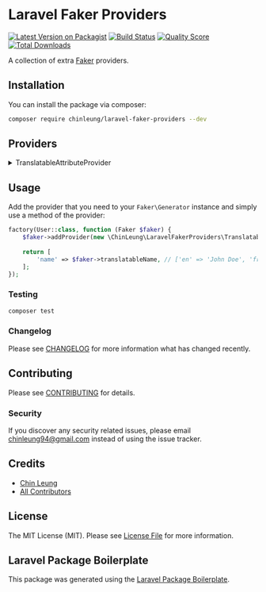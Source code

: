 # Laravel Faker Providers

[![Latest Version on Packagist](https://img.shields.io/packagist/v/chinleung/laravel-faker-providers.svg?style=flat-square)](https://packagist.org/packages/chinleung/laravel-faker-providers)
[![Build Status](https://img.shields.io/travis/chinleung/laravel-faker-providers/master.svg?style=flat-square)](https://travis-ci.org/chinleung/laravel-faker-providers)
[![Quality Score](https://img.shields.io/scrutinizer/g/chinleung/laravel-faker-providers.svg?style=flat-square)](https://scrutinizer-ci.com/g/chinleung/laravel-faker-providers)
[![Total Downloads](https://img.shields.io/packagist/dt/chinleung/laravel-faker-providers.svg?style=flat-square)](https://packagist.org/packages/chinleung/laravel-faker-providers)

A collection of extra [Faker](https://github.com/fzaninotto/Faker) providers.

## Installation

You can install the package via composer:

```bash
composer require chinleung/laravel-faker-providers --dev
```

## Providers

<details>
<summary>TranslatableAttributeProvider</summary>  
  
### Note
  
This is a provider for JSON columns of [Spatie's Laravel Translatable](https://github.com/spatie/laravel-translatable) package.
  
### Methods
    
*  [translatable](#translatableclosure-callable-array-locales--null--array)
*  [translatableName](#translatablenamearray-locales--null--array)
  
### translatable(\Closure $callable, array $locales = null) : array
_Pass a closure to be executed for every locale._

<details>
<summary>Example</summary>
  
```php
$faker->translatable(function () use ($faker) {
  return strtolower($faker->word);  
});
```

**Output**
 
```php
['en' => 'laravel', 'fr' => 'php']
```
</details>
    

### translatableName(array $locales = null) : array
_Generate a name for every locale._

<details>
<summary>Example</summary>
  
```php
$faker->translatableName;
```

**Output**
 
```php
['en' => 'John Doe', 'fr' => 'Jane Doe']
```
</details>
</details>

## Usage

Add the provider that you need to your `Faker\Generator` instance and simply use a method of the provider:

``` php
factory(User::class, function (Faker $faker) {
    $faker->addProvider(new \ChinLeung\LaravelFakerProviders\TranslatableAttributeProvider($faker));
  
    return [
        'name' => $faker->translatableName, // ['en' => 'John Doe', 'fr' => 'Jane Doe']
    ];
});
```

### Testing

``` bash
composer test
```

### Changelog

Please see [CHANGELOG](CHANGELOG.md) for more information what has changed recently.

## Contributing

Please see [CONTRIBUTING](CONTRIBUTING.md) for details.

### Security

If you discover any security related issues, please email chinleung94@gmail.com instead of using the issue tracker.

## Credits

- [Chin Leung](https://github.com/chinleung)
- [All Contributors](../../contributors)

## License

The MIT License (MIT). Please see [License File](LICENSE.md) for more information.

## Laravel Package Boilerplate

This package was generated using the [Laravel Package Boilerplate](https://laravelpackageboilerplate.com).
